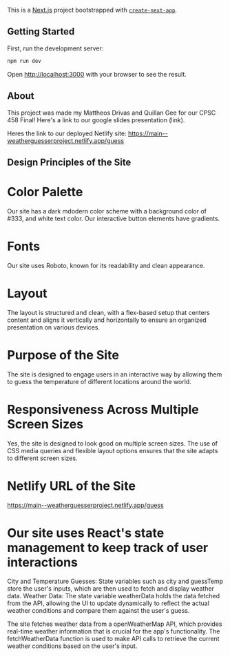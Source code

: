 This is a [Next.js](https://nextjs.org/) project bootstrapped with [`create-next-app`](https://github.com/vercel/next.js/tree/canary/packages/create-next-app).

## Getting Started

First, run the development server:

```bash
npm run dev
```

Open [http://localhost:3000](http://localhost:3000) with your browser to see the result.


## About

This project was made my Mattheos Drivas and Quillan Gee for our CPSC 458 Final! Here's a link to our google slides presentation (link).

Heres the link to our deployed Netlify site: https://main--weatherguesserproject.netlify.app/guess

## Design Principles of the Site

# Color Palette
Our site has a dark mdodern color scheme with a background color of #333, and white text color. Our interactive button elements have gradients. 


# Fonts
Our site uses Roboto, known for its readability and clean appearance. 

# Layout
The layout is structured and clean, with a flex-based setup that centers content and aligns it vertically and horizontally to ensure an organized presentation on various devices. 

# Purpose of the Site
The site is designed to engage users in an interactive way by allowing them to guess the temperature of different locations around the world.

# Responsiveness Across Multiple Screen Sizes
Yes, the site is designed to look good on multiple screen sizes. The use of CSS media queries and flexible layout options ensures that the site adapts to different screen sizes.

# Netlify URL of the Site
https://main--weatherguesserproject.netlify.app/guess

# Our site uses React's state management to keep track of user interactions

City and Temperature Guesses: State variables such as city and guessTemp store the user's inputs, which are then used to fetch and display weather data.
Weather Data: The state variable weatherData holds the data fetched from the API, allowing the UI to update dynamically to reflect the actual weather conditions and compare them against the user's guess.

The site fetches weather data from a openWeatherMap API, which provides real-time weather information that is crucial for the app's functionality. The fetchWeatherData function is used to make API calls to retrieve the current weather conditions based on the user's input.
